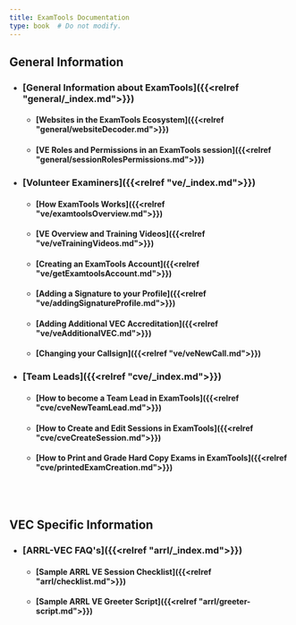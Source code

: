 ```yaml
---
title: ExamTools Documentation
type: book  # Do not modify.
---
```


## **General Information**

* ### [General Information about ExamTools]({{<relref "general/_index.md">}})
  * #### [Websites in the ExamTools Ecosystem]({{<relref "general/websiteDecoder.md">}})
  * #### [VE Roles and Permissions in an ExamTools session]({{<relref "general/sessionRolesPermissions.md">}})
* ### [Volunteer Examiners]({{<relref "ve/_index.md">}})
  * #### [How ExamTools Works]({{<relref "ve/examtoolsOverview.md">}})
  * #### [VE Overview and Training Videos]({{<relref "ve/veTrainingVideos.md">}})
  * #### [Creating an ExamTools Account]({{<relref "ve/getExamtoolsAccount.md">}})
  * #### [Adding a Signature to your Profile]({{<relref "ve/addingSignatureProfile.md">}})
  * #### [Adding Additional VEC Accreditation]({{<relref "ve/veAdditionalVEC.md">}})
  * #### [Changing your Callsign]({{<relref "ve/veNewCall.md">}})
* ### [Team Leads]({{<relref "cve/_index.md">}})  
  * #### [How to become a Team Lead in ExamTools]({{<relref "cve/cveNewTeamLead.md">}})
  * #### [How to Create and Edit Sessions in ExamTools]({{<relref "cve/cveCreateSession.md">}})
  * #### [How to Print and Grade Hard Copy Exams in ExamTools]({{<relref "cve/printedExamCreation.md">}})

<br><br>
## **VEC Specific Information**
* ### [ARRL-VEC FAQ's]({{<relref "arrl/_index.md">}})
  * #### [Sample ARRL VE Session Checklist]({{<relref "arrl/checklist.md">}})
  * #### [Sample ARRL VE Greeter Script]({{<relref "arrl/greeter-script.md">}})
